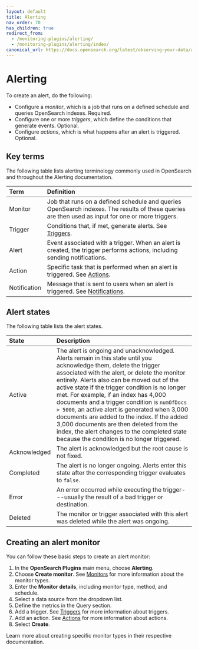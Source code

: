 ```yaml
---
layout: default
title: Alerting
nav_order: 70
has_children: true
redirect_from:
  - /monitoring-plugins/alerting/
  - /monitoring-plugins/alerting/index/
canonical_url: https://docs.opensearch.org/latest/observing-your-data/alerting/index/
---
```


# Alerting

To create an alert, do the following: 

- Configure a _monitor_, which is a job that runs on a defined schedule and queries OpenSearch indexes. Required.
- Configure one or more _triggers_, which define the conditions that generate events. Optional.
- Configure _actions_, which is what happens after an alert is triggered. Optional.

## Key terms

The following table lists alerting terminology commonly used in OpenSearch and throughout the Alerting documentation.

Term | Definition
:--- | :---
Monitor | Job that runs on a defined schedule and queries OpenSearch indexes. The results of these queries are then used as input for one or more triggers.
Trigger | Conditions that, if met, generate alerts. See [Triggers]({{site.url}}{{site.baseurl}}/observing-your-data/alerting/triggers/).
Alert | Event associated with a trigger. When an alert is created, the trigger performs actions, including sending notifications.
Action | Specific task that is performed when an alert is triggered. See [Actions]({{site.url}}{{site.baseurl}}/observing-your-data/alerting/actions/).
Notification | Message that is sent to users when an alert is triggered. See [Notifications]({{site.url}}{{site.baseurl}}/notifications-plugin/index/).

## Alert states

The following table lists the alert states. 

State | Description
:--- | :---
Active | The alert is ongoing and unacknowledged. Alerts remain in this state until you acknowledge them, delete the trigger associated with the alert, or delete the monitor entirely. Alerts also can be moved out of the active state if the trigger condition is no longer met. For example, if an index has 4,000 documents and a trigger condition is `numOfDocs > 5000`, an active alert is generated when 3,000 documents are added to the index. If the added 3,000 documents are then deleted from the index, the alert changes to the completed state because the condition is no longer triggered.
Acknowledged | The alert is acknowledged but the root cause is not fixed.
Completed | The alert is no longer ongoing. Alerts enter this state after the corresponding trigger evaluates to `false`.
Error | An error occurred while executing the trigger---usually the result of a bad trigger or destination.
Deleted | The monitor or trigger associated with this alert was deleted while the alert was ongoing.

## Creating an alert monitor

You can follow these basic steps to create an alert monitor:

1. In the **OpenSearch Plugins** main menu, choose **Alerting**.
1. Choose **Create monitor**. See [Monitors]({{site.url}}{{site.baseurl}}/observing-your-data/notifications/index/) for more information about the monitor types.
1. Enter the **Monitor details**, including monitor type, method, and schedule.  
1. Select a data source from the dropdown list.
1. Define the metrics in the Query section.
1. Add a trigger. See [Triggers]({{site.url}}{{site.baseurl}}/observing-your-data/alerting/triggers/) for more information about triggers.
1. Add an action. See [Actions]({{site.url}}{{site.baseurl}}/observing-your-data/alerting/actions/) for more information about actions. 
1. Select **Create**.

Learn more about creating specific monitor types in their respective documentation.